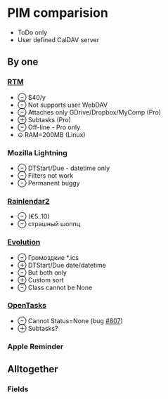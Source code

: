 # PIM comparision

- ToDo only
- User defined CalDAV server

## By one

### [RTM](https://www.rememberthemilk.com)
- &ominus; $40/y
- &ominus; Not supports user WebDAV
- &ominus; Attaches only GDrive/Dropbox/MyComp (Pro)
- &oplus; Subtasks (Pro)
- &ominus; Off-line - Pro only
- &odot; RAM=200MB (Linux)

### Mozilla Lightning
- &ominus; DTStart/Due - datetime only
- &ominus; Filters not work
- &ominus; Permanent buggy

### [Rainlendar2](http://www.rainlendar.net/)
- &ominus; (&euro;5..10)
- &ominus; страшный шоппц

### [Evolution](https://wiki.gnome.org/Apps/Evolution)
- &ominus; Громоздкие *.ics
- &oplus; DTStart/Due date/datetime
- &ominus; But both only
- &oplus; Custom sort
- &ominus; Class cannot be None

### [OpenTasks](https://opentasks.app)
- &ominus; Cannot Status=None (bug [#807](https://github.com/dmfs/opentasks/issues/807))
- &oplus; Subtasks?

### Apple Reminder

## Alltogether

### Fields

